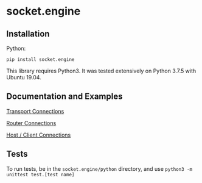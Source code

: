 # socket.engine

## Installation

Python:

```
pip install socket.engine
```

This library requires Python3. It was tested extensively on Python 3.7.5 with Ubuntu 19.04.

## Documentation and Examples

[Transport Connections](https://github.com/0xJeremy/socket.engine/blob/master/python/docs/Transport_Documentation.md)

[Router Connections](https://github.com/0xJeremy/socket.engine/blob/master/python/docs/Router_Documentation.md)

[Host / Client Connections](https://github.com/0xJeremy/socket.engine/blob/master/python/docs/HostClient_Documentation.md)

## Tests

To run tests, be in the `socket.engine/python` directory, and use `python3 -m unittest test.[test name]`
